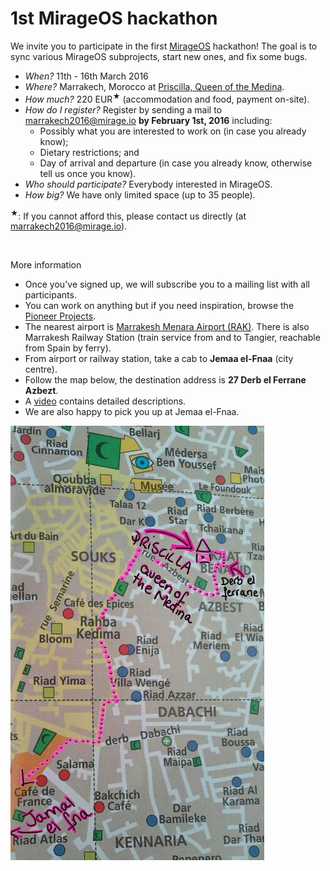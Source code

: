 # 1st MirageOS hackathon

We invite you to participate in the first [MirageOS](https://mirage.io)
hackathon!  The goal is to sync various MirageOS subprojects, start new ones,
and fix some bugs.

* *When?* 11th - 16th March 2016
* *Where?* Marrakech, Morocco at [Priscilla, Queen of the Medina](http://queenofthemedina.com/en/index.html).
* *How much?* 220 EUR<sup>&#9733;</sup> (accommodation and food, payment on-site).
* *How do I register?* Register by sending a mail to <marrakech2016@mirage.io> **by February 1st, 2016** including:
   * Possibly what you are interested to work on (in case you already know);
   * Dietary restrictions; and
   * Day of arrival and departure (in case you already know, otherwise tell us once you know).
* *Who should participate?* Everybody interested in MirageOS.
* *How big?* We have only limited space (up to 35 people).

<sup>&#9733;</sup>: If you cannot afford this, please contact us directly (at <marrakech2016@mirage.io>).

<br/>

More information
* Once you've signed up, we will subscribe you to a mailing list with all participants.
* You can work on anything but if you need inspiration, browse the [Pioneer Projects](https://github.com/mirage/mirage-www/wiki/Pioneer-Projects).
* The nearest airport is [Marrakesh Menara Airport (RAK)](https://en.wikipedia.org/wiki/Marrakesh_Menara_Airport).  There is also Marrakesh Railway Station (train service from and to Tangier, reachable from Spain by ferry).
* From airport or railway station, take a cab to **Jemaa el-Fnaa** (city centre).
* Follow the map below, the destination address is **27 Derb el Ferrane Azbezt**.
* A [video](https://www.youtube.com/watch?v=zgzwmyxlKBE) contains detailed descriptions.
* We are also happy to pick you up at Jemaa el-Fnaa.


![Map](https://raw.githubusercontent.com/mirage/marrakech2016/master/data/map.jpg)
